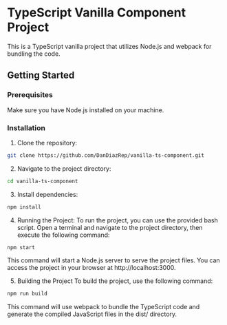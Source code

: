 # TypeScript Vanilla Component Project

This is a TypeScript vanilla project that utilizes Node.js and webpack for bundling the code.

## Getting Started

### Prerequisites

Make sure you have Node.js installed on your machine.

### Installation

1. Clone the repository:

```bash
git clone https://github.com/DanDiazRep/vanilla-ts-component.git

```

2. Navigate to the project directory:

```bash
cd vanilla-ts-component
```
    
3. Install dependencies:

```bash
npm install
```

4. Running the Project:
To run the project, you can use the provided bash script. Open a terminal and navigate to the project directory, then execute the following command:

 ```bash
npm start
 ```
This command will start a Node.js server to serve the project files. You can access the project in your browser at http://localhost:3000.


5. Building the Project
To build the project, use the following command:

 ```bash
npm run build
 ```
This command will use webpack to bundle the TypeScript code and generate the compiled JavaScript files in the dist/ directory.


